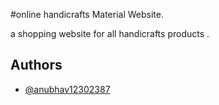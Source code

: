 
#online handicrafts Material Website.

a shopping website for all handicrafts products .


## Authors

- [@anubhav12302387](https://github.com/anubhav12302387)
